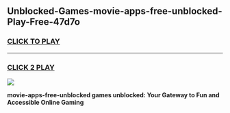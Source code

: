 
## Unblocked-Games-movie-apps-free-unblocked-Play-Free-47d7o
<h3>
<a href="https://premium76.site?title=movie-apps-free-unblocked&ref=21A">CLICK TO PLAY</a></h3>
<hr>

<h3>
<a href="https://premium76.site?title=movie-apps-free-unblocked&ref=21A">CLICK 2 PLAY</a>
  
</h3>

<a href="https://premium76.site?title=movie-apps-free-unblocked&ref=21A"><img src="https://clearcache.store/games.png"></a>


**movie-apps-free-unblocked games unblocked: Your Gateway to Fun and Accessible Online Gaming**
